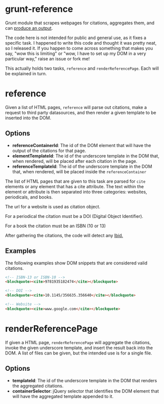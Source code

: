 # grunt-reference

Grunt module that scrapes webpages for citations, aggregates them, and can
[produce an output][].

The code here is not intended for public and general use, as it fixes a
specific task.  I happened to write this code and thought it was pretty neat,
so I released it.  If you happen to come across something that makes you say,
"wow this is limiting" or "wow, I have to set up my DOM in a very particular
way," raise an issue or fork me!

This actually holds two tasks, `reference` and `renderReferencePage`.  Each
will be explained in turn.

# reference

Given a list of HTML pages, `reference` will parse out citations, make a
request to third party datasources, and then render a given template to be
inserted into the DOM.

## Options

- **referenceContainerId**: The id of the DOM element that will have the output
  of the citations for that page.
- **elementTemplateId**: The id of the underscore template in the DOM that,
  when rendered, will be placed after each citation in the page.
- **referenceTemplateId**: The id of the underscore template in the DOM that,
  when rendered, will be placed inside the `referenceContainer`

The list of HTML pages that are given to this task are parsed for `cite`
elements or any element that has a cite attribute. The text within the element
or attribute is then separated into three categories: websites, periodicals,
and books. 

The url for a website is used as citation object.

For a periodical the citation must be a DOI (Digital Object Identifier).

For a book the citation must be an ISBN (10 or 13)

After gathering the citations, the code will detect any [Ibid.][]

## Examples

The following examples show DOM snippets that are considered valid citations.

```html
<!-- ISBN-13 or ISBN-10 -->
<blockquote><cite>9781935182474</cite></blockquote>

<!-- DOI -->
<blockquote><cite>10.1145/356635.356640</cite></blockquote>

<!-- Website -->
<blockquote><cite>www.google.com</cite></blockquote>
```

# renderReferencePage

If given a HTML page, `renderReferencePage` will aggregate the citations, invoke
the given underscore template, and insert the result back into the DOM. A list
of files can be given, but the intended use is for a single file.

## Options

- **templateId**: The id of the underscore template in the DOM that renders the
  aggregated citations.
- **containerSelector**: jQuery selector that identifies the DOM element that 
  will have the aggregated template appended to it.

[produce an output]: http://www.nbsoftsolutions.com/blog/reference-track-sheet
[Ibid.]: http://en.wikipedia.org/wiki/Ibid.

